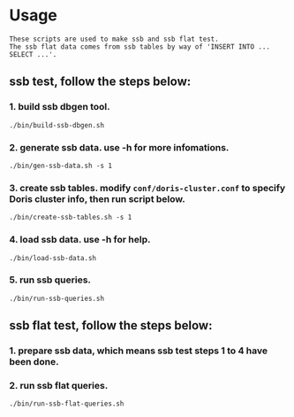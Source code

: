 <!--
Licensed to the Apache Software Foundation (ASF) under one
or more contributor license agreements.  See the NOTICE file
distributed with this work for additional information
regarding copyright ownership.  The ASF licenses this file
to you under the Apache License, Version 2.0 (the
"License"); you may not use this file except in compliance
with the License.  You may obtain a copy of the License at

  http://www.apache.org/licenses/LICENSE-2.0

Unless required by applicable law or agreed to in writing,
software distributed under the License is distributed on an
"AS IS" BASIS, WITHOUT WARRANTIES OR CONDITIONS OF ANY
KIND, either express or implied.  See the License for the
specific language governing permissions and limitations
under the License.
-->

# Usage

    These scripts are used to make ssb and ssb flat test.
    The ssb flat data comes from ssb tables by way of 'INSERT INTO ... SELECT ...'.

## ssb test, follow the steps below:
### 1. build ssb dbgen tool.
    ./bin/build-ssb-dbgen.sh
### 2. generate ssb data. use -h for more infomations.
    ./bin/gen-ssb-data.sh -s 1
### 3. create ssb tables. modify `conf/doris-cluster.conf` to specify Doris cluster info, then run script below.
    ./bin/create-ssb-tables.sh -s 1
### 4. load ssb data. use -h for help.
    ./bin/load-ssb-data.sh
### 5. run ssb queries.
    ./bin/run-ssb-queries.sh

## ssb flat test, follow the steps below:
### 1. prepare ssb data, which means ssb test steps 1 to 4 have been done.
### 2. run ssb flat queries.
    ./bin/run-ssb-flat-queries.sh
